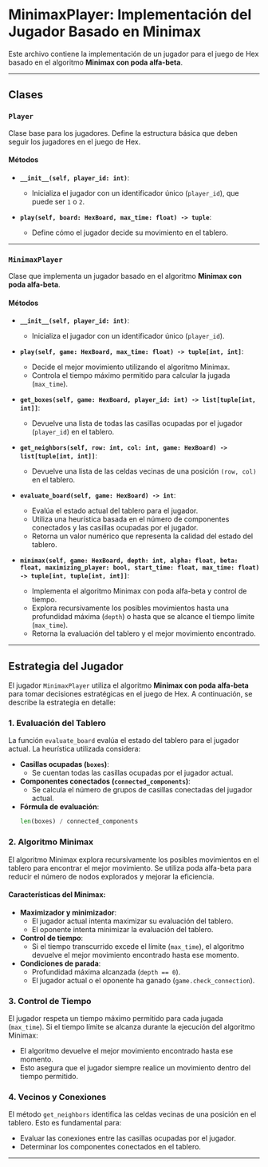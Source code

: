 # **MinimaxPlayer: Implementación del Jugador Basado en Minimax**

Este archivo contiene la implementación de un jugador para el juego de Hex basado en el algoritmo **Minimax con poda alfa-beta**.

---

## **Clases**

### **`Player`**
Clase base para los jugadores. Define la estructura básica que deben seguir los jugadores en el juego de Hex.

#### **Métodos**
- **`__init__(self, player_id: int)`**:
  - Inicializa el jugador con un identificador único (`player_id`), que puede ser `1` o `2`.

- **`play(self, board: HexBoard, max_time: float) -> tuple`**:
  - Define cómo el jugador decide su movimiento en el tablero.

---

### **`MinimaxPlayer`**
Clase que implementa un jugador basado en el algoritmo **Minimax con poda alfa-beta**.

#### **Métodos**
- **`__init__(self, player_id: int)`**:
  - Inicializa el jugador con un identificador único (`player_id`).

- **`play(self, game: HexBoard, max_time: float) -> tuple[int, int]`**:
  - Decide el mejor movimiento utilizando el algoritmo Minimax.
  - Controla el tiempo máximo permitido para calcular la jugada (`max_time`).

- **`get_boxes(self, game: HexBoard, player_id: int) -> list[tuple[int, int]]`**:
  - Devuelve una lista de todas las casillas ocupadas por el jugador (`player_id`) en el tablero.

- **`get_neighbors(self, row: int, col: int, game: HexBoard) -> list[tuple[int, int]]`**:
  - Devuelve una lista de las celdas vecinas de una posición `(row, col)` en el tablero.


- **`evaluate_board(self, game: HexBoard) -> int`**:
  - Evalúa el estado actual del tablero para el jugador.
  - Utiliza una heurística basada en el número de componentes conectados y las casillas ocupadas por el jugador.
  - Retorna un valor numérico que representa la calidad del estado del tablero.

- **`minimax(self, game: HexBoard, depth: int, alpha: float, beta: float, maximizing_player: bool, start_time: float, max_time: float) -> tuple[int, tuple[int, int]]`**:
  - Implementa el algoritmo Minimax con poda alfa-beta y control de tiempo.
  - Explora recursivamente los posibles movimientos hasta una profundidad máxima (`depth`) o hasta que se alcance el tiempo límite (`max_time`).
  - Retorna la evaluación del tablero y el mejor movimiento encontrado.

---

## **Estrategia del Jugador**

El jugador `MinimaxPlayer` utiliza el algoritmo **Minimax con poda alfa-beta** para tomar decisiones estratégicas en el juego de Hex. A continuación, se describe la estrategia en detalle:

### **1. Evaluación del Tablero**
La función `evaluate_board` evalúa el estado del tablero para el jugador actual. La heurística utilizada considera:
- **Casillas ocupadas (`boxes`)**:
  - Se cuentan todas las casillas ocupadas por el jugador actual.
- **Componentes conectados (`connected_components`)**:
  - Se calcula el número de grupos de casillas conectadas del jugador actual.
- **Fórmula de evaluación**:
  ```python
  len(boxes) / connected_components
  ```

### **2. Algoritmo Minimax**
El algoritmo Minimax explora recursivamente los posibles movimientos en el tablero para encontrar el mejor movimiento. Se utiliza poda alfa-beta para reducir el número de nodos explorados y mejorar la eficiencia.

#### **Características del Minimax**:
- **Maximizador y minimizador**:
  - El jugador actual intenta maximizar su evaluación del tablero.
  - El oponente intenta minimizar la evaluación del tablero.
- **Control de tiempo**:
  - Si el tiempo transcurrido excede el límite (`max_time`), el algoritmo devuelve el mejor movimiento encontrado hasta ese momento.
- **Condiciones de parada**:
  - Profundidad máxima alcanzada (`depth == 0`).
  - El jugador actual o el oponente ha ganado (`game.check_connection`).

### **3. Control de Tiempo**
El jugador respeta un tiempo máximo permitido para cada jugada (`max_time`). Si el tiempo límite se alcanza durante la ejecución del algoritmo Minimax:
- El algoritmo devuelve el mejor movimiento encontrado hasta ese momento.
- Esto asegura que el jugador siempre realice un movimiento dentro del tiempo permitido.

### **4. Vecinos y Conexiones**
El método `get_neighbors` identifica las celdas vecinas de una posición en el tablero. Esto es fundamental para:
- Evaluar las conexiones entre las casillas ocupadas por el jugador.
- Determinar los componentes conectados en el tablero.

---

